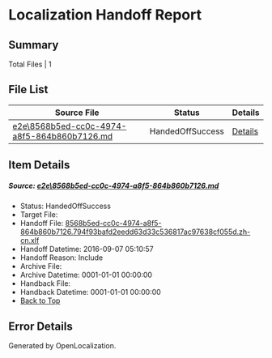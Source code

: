 # <a name='report-top'></a> Localization Handoff Report

## Summary
 Total Files | 1

## File List
 Source File | Status | Details 
 ----------- | ------ | ------- 
 [e2e\8568b5ed-cc0c-4974-a8f5-864b860b7126.md](https://github.com/OpenLocalizationTestOrg/ol-test0/blob/603c2827b7b5030837ab322037798176e1029d50/e2e/8568b5ed-cc0c-4974-a8f5-864b860b7126.md) | HandedOffSuccess | [Details](#1a6851991466c2ceeff4fdee7105fe977ea2e9323)

## Item Details
##### <a name='1a6851991466c2ceeff4fdee7105fe977ea2e9323'></a> Source: [e2e\8568b5ed-cc0c-4974-a8f5-864b860b7126.md](https://github.com/OpenLocalizationTestOrg/ol-test0/blob/603c2827b7b5030837ab322037798176e1029d50/e2e/8568b5ed-cc0c-4974-a8f5-864b860b7126.md)
* Status: HandedOffSuccess
* Target File: 
* Handoff File: [8568b5ed-cc0c-4974-a8f5-864b860b7126.794f93bafd2eedd63d33c536817ac97638cf055d.zh-cn.xlf](https://github.com/OpenLocalizationTestOrg/ol-test0-handoff/blob/2f560f72cbb5f4719db74d4396579771a5ad8051/ol-handoff/OpenLocalizationTestOrg/ol-test0-zhcn/ci/ht/8568b5ed-cc0c-4974-a8f5-864b860b7126.794f93bafd2eedd63d33c536817ac97638cf055d.zh-cn.xlf)
* Handoff Datetime: 2016-09-07 05:10:57
* Handoff Reason: Include
* Archive File: 
* Archive Datetime: 0001-01-01 00:00:00
* Handback File: 
* Handback Datetime: 0001-01-01 00:00:00
* [Back to Top](#report-top)


## Error Details

Generated by OpenLocalization.
